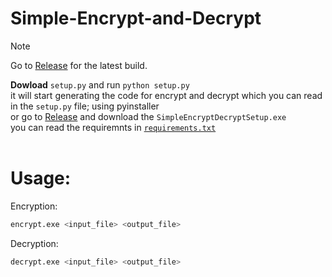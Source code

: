 # Simple-Encrypt-and-Decrypt

> [!NOTE]
> Go to [Release](https://github.com/E1480/Simple-Encrypt-and-Decrypt/releases/tag/Release) for the latest build.

<b>Dowload</b> `setup.py` and run ```python setup.py```
<br>
it will start generating the code for encrypt and decrypt which you can read in the `setup.py` file; using pyinstaller
<br>
or go to [Release](https://github.com/E1480/Simple-Encrypt-and-Decrypt/releases/tag/Release) and download the `SimpleEncryptDecryptSetup.exe`
<br>
you can read the requiremnts in [`requirements.txt`](https://github.com/E1480/Simple-Encrypt-and-Decrypt/blob/main/requirements.txt)
<br><br>


# Usage:
Encryption:
```bash
encrypt.exe <input_file> <output_file>
```
Decryption:
```bash
decrypt.exe <input_file> <output_file>
```

